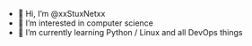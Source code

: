 - 👋 Hi, I’m @xxStuxNetxx
- 👀 I’m interested in computer science
- 🌱 I’m currently learning Python / Linux and all DevOps things

<!---
xxStuxNetxx/xxStuxNetxx is a ✨ special ✨ repository because its `README.md` (this file) appears on your GitHub profile.
You can click the Preview link to take a look at your changes.
--->
